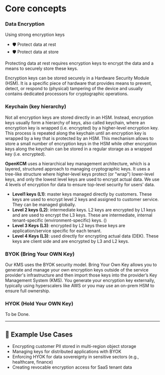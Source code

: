 # Core concepts

### Data Encryption

Using strong encryption keys

- 🛡️ Protect data at rest
- 🛡️ Protect data at store

Protecting data at rest requires encryption keys to encrypt the data and a means to securely store these keys.

Encryption keys can be stored securely in a Hardware Security Module (HSM). It is a specific piece of hardware that
provides means to prevent, detect, or respond to (physical) tampering of the device and usually contains dedicated
processors for cryptographic operations.

### Keychain (key hierarchy)

Not all encryption keys are stored directly in an HSM. Instead, encryption keys usually form a hierarchy of keys,
also called keychain, where an encryption key is wrapped (i.e. encrypted) by a higher-level encryption key.
This process is repeated along the keychain until an encryption key is wrapped by a key that is protected by an HSM.
This mechanism allows to store a small number of encryption keys in the HSM while other encryption keys along
the keychain can be stored in a regular storage as a wrapped key (i.e. encrypted).

**OpenKCM** uses a hierarchical key management architecture, which is a layered, structured approach to managing cryptographic keys.
It uses a tree-like structure where higher-level keys protect (or "wrap") lower-level keys, and only the lowest level keys are used to encrypt actual data.
We use 4 levels of encryption for data to ensure top-level security for users' data.


- **Level1 keys (L1)**: master keys managed directly by customers. These keys are used to encrypt level 2 keys and assigned to customer service. They can be managed globally.
- **Level 2 keys (L2)**: intermediate keys. L2 keys are encrypted by L1 keys and are used to encrypt the L3 keys. These are intermediate, internal tenant-specific (environment-specific) keys. ()
- **Level 3 Keys (L3)**: encrypted by L2 keys these keys are application/service specific for each tenant.
- **Level 4 Keys (L3)**: used directly for encrypting actual data (DEK). These keys are client side and are encrypted by L3 and L2 keys.


### BYOK (Bring Your OWN Key)

Our KMS uses the BYOK security model. Bring Your Own Key allows you to generate and manage your own encryption keys
outside of the service provider's infrastructure and then import those keys into the provider’s Key Management System (KMS).
You generate your encryption key externally, typically using hyperscalers like AWS or you may use an on-prem HSM to ensure full ownership.

### HYOK (Hold Your OWN Key)
To be Done.

---

## 🔧 Example Use Cases

- Encrypting customer PII stored in multi-region object storage
- Managing keys for distributed applications with BYOK
- Enforcing HYOK for data sovereignty in sensitive sectors (e.g., healthcare, finance)
- Creating revocable encryption access for SaaS tenant data
